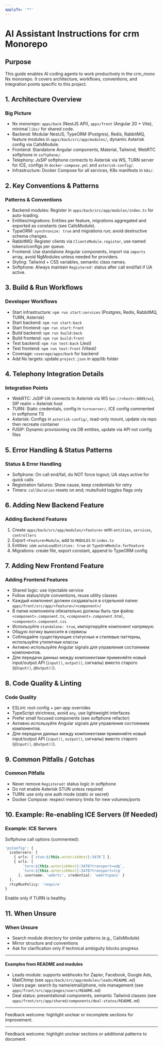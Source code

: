 ```yaml
---
applyTo: '**'
---
```


# AI Assistant Instructions for crm Monorepo

## Purpose
This guide enables AI coding agents to work productively in the crm_mono Nx monorepo. It covers architecture, workflows, conventions, and integration points specific to this project.

## 1. Architecture Overview

### Big Picture
- Nx monorepo: `apps/back` (NestJS API), `apps/front` (Angular 20 + Vite), minimal `libs/` for shared code.
- Backend: Modular NestJS, TypeORM (Postgres), Redis, RabbitMQ, feature modules in `apps/back/src/app/modules/`, dynamic Asterisk config via CallsModule.
- Frontend: Standalone Angular components, Material, Tailwind, WebRTC softphone in `softphone/`.
- Telephony: JsSIP softphone connects to Asterisk via WS, TURN server for ICE, configs in `docker-compose.yml` and `asterisk-config/`.
- Infrastructure: Docker Compose for all services, K8s manifests in `k8s/`.

## 2. Key Conventions & Patterns

### Patterns & Conventions
- Backend modules: Register in `apps/back/src/app/modules/index.ts` for auto-loading.
- Entities/migrations: Entities per feature, migrations aggregated and exported as constants (see CallsModule).
- TypeORM: `synchronize: true` and migrations run; avoid destructive schema changes.
- RabbitMQ: Register clients via `ClientsModule.register`, use named tokens/configs per queue.
- Frontend: Use standalone Angular components, import via `imports` array, avoid NgModules unless needed for providers.
- Styling: Tailwind + CSS variables, semantic class names.
- Softphone: Always maintain `Registered!` status after call end/fail if UA active.

## 3. Build & Run Workflows

### Developer Workflows
- Start infrastructure: `npm run start:services` (Postgres, Redis, RabbitMQ, TURN, Asterisk)
- Start backend: `npm run start:back`
- Start frontend: `npm run start:front`
- Build backend: `npm run build:back`
- Build frontend: `npm run build:front`
- Test backend: `npm run test:back` (Jest)
- Test frontend: `npm run test:front` (Vitest)
- Coverage: `coverage/apps/back` for backend
- Add Nx targets: update `project.json` in app/lib folder

## 4. Telephony Integration Details

### Integration Points
- WebRTC: JsSIP UA connects to Asterisk via WS (`ws://<host>:8089/ws`), SIP realm = Asterisk host
- TURN: Static credentials, config in `turnserver/`, ICE config commented in softphone TS
- Asterisk: Configs in `asterisk-config/`, read-only mount, update via repo then recreate container
- PJSIP: Dynamic provisioning via DB entities, update via API not config files

## 5. Error Handling & Status Patterns

### Status & Error Handling
- Softphone: On call end/fail, do NOT force logout; UA stays active for quick calls
- Registration failures: Show cause, keep credentials for retry
- Timers: `callDuration` resets on end; mute/hold toggles flags only

## 6. Adding New Backend Feature

### Adding Backend Features
1. Create `apps/back/src/app/modules/<feature>` with `entities`, `services`, `controllers`
2. Export `<Feature>Module`, add to `MODULES` in `index.ts`
3. Entities: use `autoLoadEntities: true` or `TypeOrmModule.forFeature`
4. Migrations: create file, export constant, append to TypeORM config

## 7. Adding New Frontend Feature

### Adding Frontend Features
- Shared logic: use injectable service
- Follow status/style conventions, reuse utility classes
- Каждый компонент должен создаваться в отдельной папке: `apps/front/src/app/<feature>/<component>/`
- В папке компонента обязательно должны быть три файла: `<component>.component.ts`, `<component>.component.html`, `<component>.component.css`
- Используйте `standalone: true`, импортируйте компонент напрямую
- Общую логику выносите в сервисы
- Соблюдайте существующие статусные и стилевые паттерны, используйте утилитные классы
- Активно используйте Angular signals для управления состоянием компонентов.
- Для передачи данных между компонентами применяйте новый input/output API (`input()`, `output()`, сигналы) вместо старого (`@Input()`, `@Output()`).


## 8. Code Quality & Linting

### Code Quality
- ESLint: root config + per-app overrides
- TypeScript strictness, avoid `any`, use lightweight interfaces
- Prefer small focused components (see softphone refactor)
- Активно используйте Angular signals для управления состоянием компонентов.
- Для передачи данных между компонентами применяйте новый input/output API (`input()`, `output()`, сигналы) вместо старого (`@Input()`, `@Output()`).


## 9. Common Pitfalls / Gotchas

### Common Pitfalls
- Never remove `Registered!` status logic in softphone
- Do not enable Asterisk STUN unless required
- TURN: use only one auth mode (static or secret)
- Docker Compose: respect memory limits for new volumes/ports

## 10. Example: Re-enabling ICE Servers (If Needed)

### Example: ICE Servers
Softphone call options (commented):
```ts
'pcConfig': {
  iceServers: [
    { urls: [`stun:${this.asteriskHost}:3478`] },
    { urls: [
        `turn:${this.asteriskHost}:3478?transport=udp`,
        `turn:${this.asteriskHost}:3478?transport=tcp`
      ], username: 'webrtc', credential: 'webrtcpass' }
  ],
  rtcpMuxPolicy: 'require'
}
```
Enable only if TURN is healthy.

## 11. When Unsure

### When Unsure
- Search module directory for similar patterns (e.g., CallsModule)
- Mirror structure and conventions
- Ask for clarification only if technical ambiguity blocks progress

---
#### Examples from README and modules
- Leads module: supports webhooks for Zapier, Facebook, Google Ads, MailChimp (see `apps/back/src/app/modules/leads/README.md`)
- Users page: search by name/email/phone, role management (see `apps/front/src/app/pages/users/README.md`)
- Deal status: presentational components, semantic Tailwind classes (see `apps/front/src/app/shared/components/deal-status/README.md`)

---
Feedback welcome: highlight unclear or incomplete sections for improvement.

---
Feedback welcome: highlight unclear sections or additional patterns to document.
